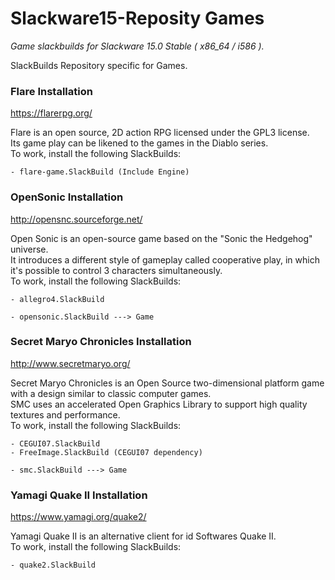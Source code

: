# Slackware15-Reposity Games
*Game slackbuilds for Slackware 15.0 Stable ( x86_64 / i586 ).*

SlackBuilds Repository specific for Games.

### Flare Installation

https://flarerpg.org/

Flare is an open source, 2D action RPG licensed under the GPL3 license.<br/>
Its game play can be likened to the games in the Diablo series.<br/>
To work, install the following SlackBuilds:
```
- flare-game.SlackBuild (Include Engine)
```

### OpenSonic Installation

http://opensnc.sourceforge.net/

Open Sonic is an open-source game based on the "Sonic the Hedgehog" universe.<br/>
It introduces a different style of gameplay called cooperative play, in which it's possible to control 3 characters simultaneously.<br/>
To work, install the following SlackBuilds:
```
- allegro4.SlackBuild

- opensonic.SlackBuild ---> Game
```

### Secret Maryo Chronicles Installation

http://www.secretmaryo.org/

Secret Maryo Chronicles is an Open Source two-dimensional platform game with a design similar to classic computer games.<br/>
SMC uses an accelerated Open Graphics Library to support high quality textures and performance.<br/>
To work, install the following SlackBuilds:
```
- CEGUI07.SlackBuild
- FreeImage.SlackBuild (CEGUI07 dependency)

- smc.SlackBuild ---> Game
```

### Yamagi Quake II Installation

https://www.yamagi.org/quake2/

Yamagi Quake II is an alternative client for id Softwares Quake II.<br/>
To work, install the following SlackBuilds:
```
- quake2.SlackBuild
```
